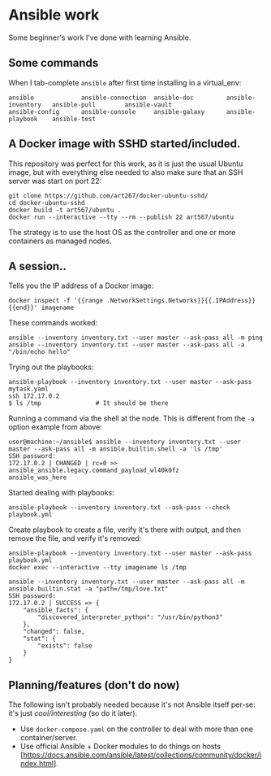 # Ansible work

Some beginner's work I've done with learning Ansible.

## Some commands
When I tab-complete `ansible` after first time installing in a virtual_env:

```
ansible             ansible-connection  ansible-doc         ansible-inventory   ansible-pull        ansible-vault
ansible-config      ansible-console     ansible-galaxy      ansible-playbook    ansible-test
```

## A Docker image with SSHD started/included.

This repository was perfect for this work, as it is just the usual Ubuntu image, but with everything else needed to also make sure that an SSH server was start on port 22:
```
git clone https://github.com/art267/docker-ubuntu-sshd/
cd docker-ubuntu-sshd
docker build -t art567/ubuntu .
docker run --interactive --tty --rm --publish 22 art567/ubuntu
```
The strategy is to use the host OS as the controller and one or more containers as managed nodes.

## A session..
Tells you the IP address of a Docker image:
```
docker inspect -f '{{range .NetworkSettings.Networks}}{{.IPAddress}}{{end}}' imagename
```

These commands worked:
```
ansible --inventory inventory.txt --user master --ask-pass all -m ping
ansible --inventory inventory.txt --user master --ask-pass all -a "/bin/echo hello"
```

Trying out the playbooks:
```
ansible-playbook --inventory inventory.txt --user master --ask-pass mytask.yaml
ssh 172.17.0.2
$ ls /tmp               # It should be there
```

Running a command via the shell at the node.  This is different from the `-a` option example from above:
```
user@machine:~/ansible$ ansible --inventory inventory.txt --user master --ask-pass all -m ansible.builtin.shell -a 'ls /tmp'
SSH password: 
172.17.0.2 | CHANGED | rc=0 >>
ansible_ansible.legacy.command_payload_wl40k0fz
ansible_was_here
```

Started dealing with playbooks:
```
ansible-playbook --inventory inventory.txt --ask-pass --check playbook.yml
```

Create playbook to create a file, verify it's there with output, and then remove the file, and verify it's removed:
```
ansible-playbook --inventory inventory.txt --user master --ask-pass playbook.yml
docker exec --interactive --tty imagename ls /tmp
```

```
ansible --inventory inventory.txt --user master --ask-pass all -m ansible.builtin.stat -a "path=/tmp/love.txt"
SSH password:
172.17.0.2 | SUCCESS => {
    "ansible_facts": {
        "discovered_interpreter_python": "/usr/bin/python3"
    },
    "changed": false,
    "stat": {
        "exists": false
    }
}
```

## Planning/features (don't do now)

The following isn't probably needed because it's not Ansible itself per-se: it's just *cool/interesting* (so do it later).

- Use `docker-compose.yaml` on the controller to deal with more than one container/server.
- Use official Ansible + Docker modules to do things on hosts [https://docs.ansible.com/ansible/latest/collections/community/docker/index.html].
